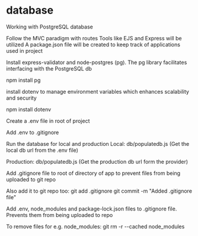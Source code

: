 # database
Working with PostgreSQL database

Follow the MVC paradigm with routes 
Tools like EJS and Express will be utilized
A package.json file will be created to keep
track of applications used in project

Install express-validator and node-postgres (pg). The pg library facilitates interfacing with the PostgreSQL db

npm install pg

install dotenv to manage environment variables which enhances scalability and security

npm install dotenv

Create a .env file in root of project

Add .env to .gitignore

Run the database for local and production
Local: db/populatedb.js <local-db-url>
(Get the local db url from the .env file)

Production: db/populatedb.js <production-db-url>
(Get the production db url form the provider)

Add .gitignore file to root of directory of app to
prevent files from being uploaded to git repo

Also add it to git repo too:
git add .gitignore
git commit -m "Added .gitignore file"

Add .env, node_modules and package-lock.json files to .gitignore file. Prevents them from being uploaded to repo

To remove files for e.g. node_modules:
git rm -r --cached node_modules


